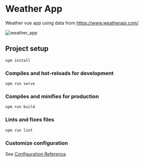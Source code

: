 # Weather App

Weather vue app using data from https://www.weatherapi.com/

![weather_app](https://user-images.githubusercontent.com/93322229/177055066-99537918-93b9-4927-a081-dcf349eee64d.png)

## Project setup
```
npm install
```

### Compiles and hot-reloads for development
```
npm run serve
```

### Compiles and minifies for production
```
npm run build
```

### Lints and fixes files
```
npm run lint
```

### Customize configuration
See [Configuration Reference](https://cli.vuejs.org/config/).
